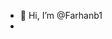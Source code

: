 - 👋 Hi, I’m @Farhanb1
- 

<!---
Farhanb1/Farhanb1 is a ✨ special ✨ repository because its `README.md` (this file) appears on your GitHub profile.
You can click the Preview link to take a look at your changes.
--->
